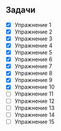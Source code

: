 ## Задачи
- [x] Упражнение 1
- [x] Упражнение 2
- [x] Упражнение 3
- [x] Упражнение 4
- [x] Упражнение 5
- [x] Упражнение 6
- [x] Упражнение 7
- [x] Упражнение 8
- [x] Упражнение 9
- [x] Упражнение 10
- [ ] Упражнение 11
- [ ] Упражнение 12
- [ ] Упражнение 13
- [ ] Упражнение 14
- [ ] Упражнение 15
